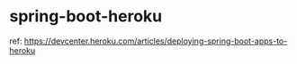 # spring-boot-heroku

ref: https://devcenter.heroku.com/articles/deploying-spring-boot-apps-to-heroku
